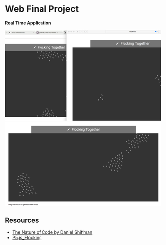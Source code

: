 # Web Final Project 

**Real Time Application**



![Reference Screens](img/1.png)
![Reference Screens](img/2.png)





## Resources
* [The Nature of Code by Daniel Shiffman](http://natureofcode.com)
* [P5.js_Flocking](https://p5js.org/examples/simulate-flocking.html)


